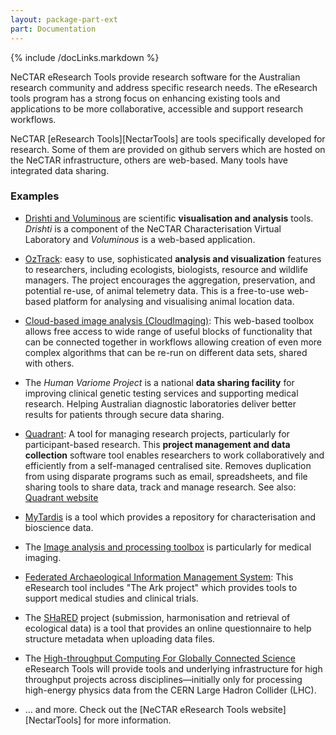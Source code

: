 ```yaml
---
layout: package-part-ext
part: Documentation
---
```

{% include /docLinks.markdown %}

NeCTAR eResearch Tools provide research software for the Australian research community and address specific research needs. The eResearch tools program has a strong focus on enhancing existing tools and applications to be more collaborative, accessible and support research workflows. 

NeCTAR [eResearch Tools][NectarTools] are tools specifically developed for research. Some of them are provided on github servers which are hosted on the NeCTAR infrastructure, others are web-based. Many tools have integrated data sharing.

### Examples

* [Drishti and Voluminous](http://anusf.anu.edu.au/Vizlab/drishti/) are scientific **visualisation and analysis** tools. *Drishti* is a component of the NeCTAR Characterisation Virtual Laboratory and *Voluminous* is a web-based application. 


* [OzTrack](http://oztrack.org/): easy to use, sophisticated **analysis and visualization** features to researchers, including ecologists, biologists, resource and wildlife managers. The project encourages the aggregation, preservation, and potential re-use, of animal telemetry data. This is a free-to-use web-based platform for analysing and visualising animal location data. 

* [Cloud-based image analysis (CloudImaging)](http://cloudimaging.net.au/): This web-based toolbox allows free access to wide range of useful blocks of functionality that can be connected together in workflows allowing creation of even more complex algorithms that can be re-run on different data sets, shared with others. 

* The *Human Variome Project* is a national **data sharing facility** for improving clinical genetic testing services and supporting medical research. Helping Australian diagnostic laboratories deliver better results for patients through secure data sharing. 

* [Quadrant](http://www.quadrant.edu.au): A tool for managing research projects, particularly for participant-based research. This **project management and data collection** software tool enables researchers to work collaboratively and efficiently from a self-managed centralised site. Removes duplication from using disparate programs such as email, spreadsheets, and file sharing tools to share data, track and manage research. See also: [Quadrant website](http://www.quadrant.edu.au/)

* [MyTardis](http://mytardis.org/) is a tool which provides a repository for characterisation and bioscience data.

* The [Image analysis and processing toolbox](http://cloudimaging.net.au) is particularly for medical imaging.

* [Federated Archaeological Information Management System](http://www.fedarch.org/): This eResearch tool includes "The Ark project" which provides tools to support medical studies and clinical trials.

* The [SHaRED](http://www.shared.org.au) project (submission, harmonisation and retrieval of ecological data) is a tool that provides an online questionnaire to help structure metadata when uploading data files.   
 

* The [High-throughput Computing For Globally Connected Science](http://www.coepp.org.au/news/coepp-tackling-worldwide-data-deluge-assistance-through-nectar-eresearch-tool) eResearch Tools will provide tools and underlying infrastructure for high throughput projects across disciplines—initially only for processing high-energy physics data from the CERN Large Hadron Collider (LHC).

* ... and more. Check out the [NeCTAR eResearch Tools website][NectarTools] for more information.


